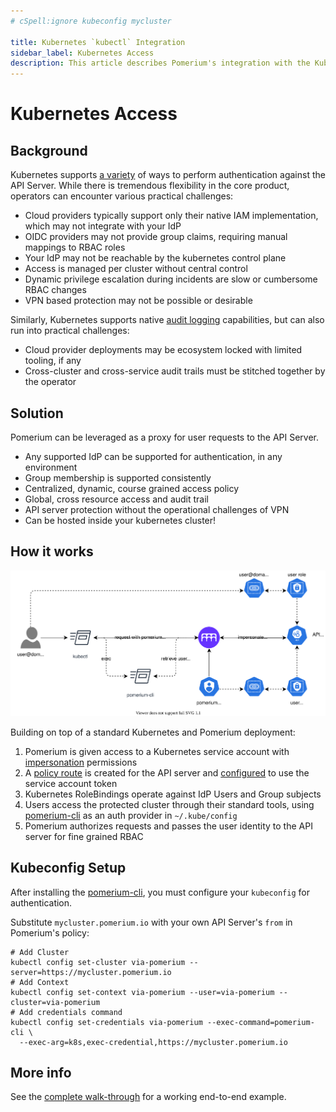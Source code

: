 ```yaml
---
# cSpell:ignore kubeconfig mycluster

title: Kubernetes `kubectl` Integration
sidebar_label: Kubernetes Access
description: This article describes Pomerium's integration with the Kubernetes API Server
---
```


# Kubernetes Access

## Background

Kubernetes supports [a variety](https://kubernetes.io/docs/reference/access-authn-authz/authentication/#authentication-strategies) of ways to perform authentication against the API Server. While there is tremendous flexibility in the core product, operators can encounter various practical challenges:

- Cloud providers typically support only their native IAM implementation, which may not integrate with your IdP
- OIDC providers may not provide group claims, requiring manual mappings to RBAC roles
- Your IdP may not be reachable by the kubernetes control plane
- Access is managed per cluster without central control
- Dynamic privilege escalation during incidents are slow or cumbersome RBAC changes
- VPN based protection may not be possible or desirable

Similarly, Kubernetes supports native [audit logging](https://kubernetes.io/docs/tasks/debug-application-cluster/audit/) capabilities, but can also run into practical challenges:

- Cloud provider deployments may be ecosystem locked with limited tooling, if any
- Cross-cluster and cross-service audit trails must be stitched together by the operator

## Solution

Pomerium can be leveraged as a proxy for user requests to the API Server.

- Any supported IdP can be supported for authentication, in any environment
- Group membership is supported consistently
- Centralized, dynamic, course grained access policy
- Global, cross resource access and audit trail
- API server protection without the operational challenges of VPN
- Can be hosted inside your kubernetes cluster!

## How it works

![Kubernetes Integration](../kubernetes/img/kubernetes-integration.svg)

Building on top of a standard Kubernetes and Pomerium deployment:

1. Pomerium is given access to a Kubernetes service account with [impersonation](https://kubernetes.io/docs/reference/access-authn-authz/authentication/#user-impersonation) permissions
2. A [policy route](/docs/reference/policy/policy) is created for the API server and [configured](/docs/reference/routes/kubernetes-service-account-token) to use the service account token
3. Kubernetes RoleBindings operate against IdP Users and Group subjects
4. Users access the protected cluster through their standard tools, using [pomerium-cli](/docs/pomerium-core/install/pomerium-cli) as an auth provider in `~/.kube/config`
5. Pomerium authorizes requests and passes the user identity to the API server for fine grained RBAC

## Kubeconfig Setup

After installing the [pomerium-cli](/docs/pomerium-core/install/pomerium-cli), you must configure your `kubeconfig` for authentication.

Substitute `mycluster.pomerium.io` with your own API Server's `from` in Pomerium's policy:

```shell
# Add Cluster
kubectl config set-cluster via-pomerium --server=https://mycluster.pomerium.io
# Add Context
kubectl config set-context via-pomerium --user=via-pomerium --cluster=via-pomerium
# Add credentials command
kubectl config set-credentials via-pomerium --exec-command=pomerium-cli \
  --exec-arg=k8s,exec-credential,https://mycluster.pomerium.io
```

## More info

See the [complete walk-through](/docs/guides/kubernetes) for a working end-to-end example.
